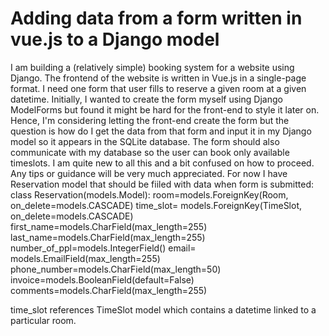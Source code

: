 
# Adding data from a form written in vue.js to a Django model

I am building a (relatively simple) booking system for a website using Django. The frontend of the website is written in Vue.js in a single-page format. I need one form that user fills to reserve a given room at a given datetime. Initially, I wanted to create the form myself using Django ModelForms but found it might be hard for the front-end to style it later on.
Hence, I'm considering letting the front-end create the form but the question is how do I get the data from that form and input it in my Django model so it appears in the SQLite database. The form should also communicate with my database so the user can book only available timeslots.
I am quite new to all this and a bit confused on how to proceed. Any tips or guidance will be very much appreciated.
For now I have Reservation model that should be fiiled with data when form is submitted:
class Reservation(models.Model):
    room=models.ForeignKey(Room, on_delete=models.CASCADE)
    time_slot= models.ForeignKey(TimeSlot, on_delete=models.CASCADE)
    first_name=models.CharField(max_length=255)
    last_name=models.CharField(max_length=255)
    number_of_ppl=models.IntegerField()
    email= models.EmailField(max_length=255)
    phone_number=models.CharField(max_length=50)
    invoice=models.BooleanField(default=False)
    comments=models.CharField(max_length=255)

time_slot references TimeSlot model which contains a datetime linked to a particular room.

        
